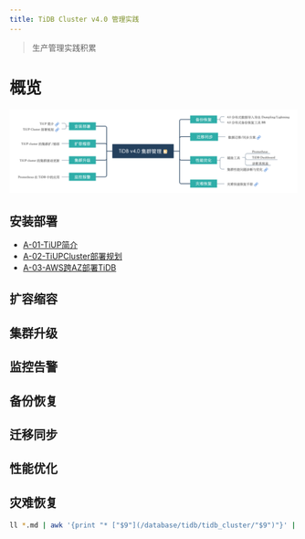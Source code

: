 ```yaml
---
title: TiDB Cluster v4.0 管理实践
---
```


> 生产管理实践积累

# 概览

![](pic/tidb_overview.png)

## 安装部署

- [A-01-TiUP简介](/database/tidb/tidb_cluster/A-01-TiUP简介.html)
- [A-02-TiUPCluster部署规划](/database/tidb/tidb_cluster/A-02-TiUPCluster部署规划.html)
- [A-03-AWS跨AZ部署TiDB](/database/tidb/tidb_cluster/A-03-AWS跨AZ部署TiDB.html)

## 扩容缩容

## 集群升级

## 监控告警

## 备份恢复

## 迁移同步

## 性能优化

## 灾难恢复

```bash
ll *.md | awk '{print "* ["$9"](/database/tidb/tidb_cluster/"$9")"}' | sed 's/.md//'|sed 's/.md/.html/g'
```
